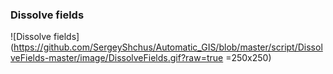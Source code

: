 ### Dissolve fields

![Dissolve fields](https://github.com/SergeyShchus/Automatic_GIS/blob/master/script/DissolveFields-master/image/DissolveFields.gif?raw=true =250x250)

<img src="https://github.com/SergeyShchus/Automatic_GIS/blob/master/script/DissolveFields-master/image/DissolveFields.gif?raw=true" width="500" height="00" />
